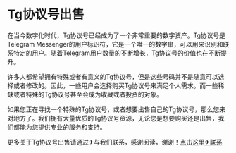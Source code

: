 # Tg协议号出售

在当今数字化时代，Tg协议号已经成为了一个非常重要的数字资产。Tg协议号是Telegram Messenger的用户标识符，它是一个唯一的数字串，可以用来识别和联系特定的用户。随着Telegram用户数量的不断增长，Tg协议号的价值也在不断提升。

许多人都希望拥有特殊或者有意义的Tg协议号，但是这些号码并不是随意可以选择或者修改的。因此，一些用户会选择购买Tg协议号来满足个人需求。而一些稀缺或者特殊的Tg协议号甚至会成为收藏或者投资的对象。

如果您正在寻找一个特殊的Tg协议号，或者想要出售自己的Tg协议号，那么您来对地方了。我们拥有大量优质的Tg协议号资源，无论您是想要购买还是出售，我们都能为您提供专业的服务和支持。

更多关于Tg协议号出售请通过✈与我们联系，感谢阅读，谢谢！[点击这里✈联系](https://t.me/LM999bot)